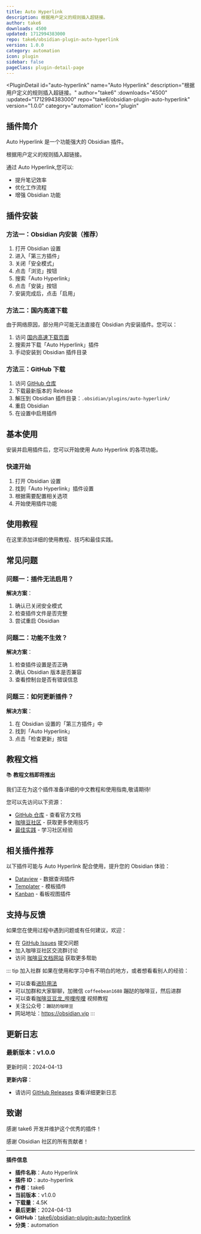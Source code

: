 ```yaml
---
title: Auto Hyperlink
description: 根据用户定义的规则插入超链接。
author: take6
downloads: 4500
updated: 1712994383000
repo: take6/obsidian-plugin-auto-hyperlink
version: 1.0.0
category: automation
icon: plugin
sidebar: false
pageClass: plugin-detail-page
---
```


<PluginDetail
  id="auto-hyperlink"
  name="Auto Hyperlink"
  description="根据用户定义的规则插入超链接。"
  author="take6"
  :downloads="4500"
  :updated="1712994383000"
  repo="take6/obsidian-plugin-auto-hyperlink"
  version="1.0.0"
  category="automation"
  icon="plugin"
>

<!-- AUTO_GENERATED_START -->
## 插件简介

Auto Hyperlink 是一个功能强大的 Obsidian 插件。

根据用户定义的规则插入超链接。

通过 Auto Hyperlink,您可以:

- 提升笔记效率
- 优化工作流程
- 增强 Obsidian 功能

<!-- AUTO_GENERATED_END -->

<!-- AUTO_GENERATED_START -->
## 插件安装

### 方法一：Obsidian 内安装（推荐）

1. 打开 Obsidian 设置
2. 进入「第三方插件」
3. 关闭「安全模式」
4. 点击「浏览」按钮
5. 搜索「Auto Hyperlink」
6. 点击「安装」按钮
7. 安装完成后，点击「启用」

### 方法二：国内高速下载

由于网络原因，部分用户可能无法直接在 Obsidian 内安装插件。您可以：

1. 访问 [国内高速下载页面](/zh/documentation/obsidian-plugins-download.html)
2. 搜索并下载「Auto Hyperlink」插件
3. 手动安装到 Obsidian 插件目录

### 方法三：GitHub 下载

1. 访问 [GitHub 仓库](https://github.com/take6/obsidian-plugin-auto-hyperlink)
2. 下载最新版本的 Release
3. 解压到 Obsidian 插件目录：`.obsidian/plugins/auto-hyperlink/`
4. 重启 Obsidian
5. 在设置中启用插件

## 基本使用

安装并启用插件后，您可以开始使用 Auto Hyperlink 的各项功能。

### 快速开始

1. 打开 Obsidian 设置
2. 找到「Auto Hyperlink」插件设置
3. 根据需要配置相关选项
4. 开始使用插件功能

<!-- AUTO_GENERATED_END -->

<!-- CUSTOM_CONTENT_START:tutorial -->
## 使用教程

在这里添加详细的使用教程、技巧和最佳实践。

<!-- CUSTOM_CONTENT_END:tutorial -->

<!-- SHARED_CONTENT_START -->
## 常见问题

### 问题一：插件无法启用？

**解决方案**：
1. 确认已关闭安全模式
2. 检查插件文件是否完整
3. 尝试重启 Obsidian

### 问题二：功能不生效？

**解决方案**：
1. 检查插件设置是否正确
2. 确认 Obsidian 版本是否兼容
3. 查看控制台是否有错误信息

### 问题三：如何更新插件？

**解决方案**：
1. 在 Obsidian 设置的「第三方插件」中
2. 找到「Auto Hyperlink」
3. 点击「检查更新」按钮

## 教程文档

📚 **教程文档即将推出**

我们正在为这个插件准备详细的中文教程和使用指南,敬请期待!

您可以先访问以下资源：
- [GitHub 仓库](https://github.com/take6/obsidian-plugin-auto-hyperlink) - 查看官方文档
- [咖啡豆社区](/zh/bases/) - 获取更多使用技巧
- [最佳实践](/zh/best-practices/) - 学习社区经验

## 相关插件推荐

以下插件可能与 Auto Hyperlink 配合使用，提升您的 Obsidian 体验：

- [Dataview](/zh/plugins/dataview.html) - 数据查询插件
- [Templater](/zh/plugins/templater-obsidian.html) - 模板插件
- [Kanban](/zh/plugins/obsidian-kanban.html) - 看板视图插件

## 支持与反馈

如果您在使用过程中遇到问题或有任何建议，欢迎：

- 在 [GitHub Issues](https://github.com/take6/obsidian-plugin-auto-hyperlink/issues) 提交问题
- 加入咖啡豆社区交流群讨论
- 访问 [咖啡豆文档网站](https://obsidian.vip) 获取更多帮助

::: tip 加入社群
如果在使用和学习中有不明白的地方，或者想看看别人的经验：
- 可以查看[进阶用法](/zh/advanced)
- 可以加群和大家聊聊，加微信 `coffeebean1688` 蹦跶的咖啡豆，然后进群
- 可以查看[咖啡豆豆龙_哔哩哔哩](https://space.bilibili.com/618777356) 视频教程
- 关注公众号：`蹦跶的咖啡豆`
- 网站地址：https://obsidian.vip
:::
<!-- SHARED_CONTENT_END -->

<!-- AUTO_GENERATED_START -->
## 更新日志

### 最新版本：v1.0.0

更新时间：2024-04-13

**更新内容**：
- 请访问 [GitHub Releases](https://github.com/take6/obsidian-plugin-auto-hyperlink/releases) 查看详细更新日志

## 致谢

感谢 take6 开发并维护这个优秀的插件！

感谢 Obsidian 社区的所有贡献者！

---

**插件信息**
- **插件名称**：Auto Hyperlink
- **插件 ID**：auto-hyperlink
- **作者**：take6
- **当前版本**：v1.0.0
- **下载量**：4.5K
- **最后更新**：2024-04-13
- **GitHub**：[take6/obsidian-plugin-auto-hyperlink](https://github.com/take6/obsidian-plugin-auto-hyperlink)
- **分类**：automation
<!-- AUTO_GENERATED_END -->

</PluginDetail>

